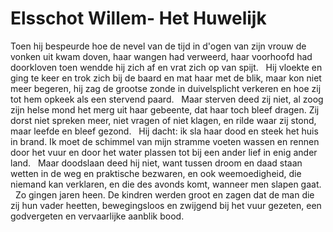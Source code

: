 # Elsschot Willem- Het Huwelijk
Toen hij bespeurde hoe de nevel van de tijd
in d'ogen van zijn vrouw de vonken uit kwam doven,
haar wangen had verweerd, haar voorhoofd had doorkloven
toen wendde hij zich af en vrat zich op van spijt.
   
Hij vloekte en ging te keer en trok zich bij de baard
en mat haar met de blik, maar kon niet meer begeren,
hij zag de grootse zonde in duivelsplicht verkeren
en hoe zij tot hem opkeek als een stervend paard.
   
Maar sterven deed zij niet, al zoog zijn helse mond
het merg uit haar gebeente, dat haar toch bleef dragen.
Zij dorst niet spreken meer, niet vragen of niet klagen,
en rilde waar zij stond, maar leefde en bleef gezond.
   
Hij dacht: ik sla haar dood en steek het huis in brand.
Ik moet de schimmel van mijn stramme voeten wassen
en rennen door het vuur en door het water plassen
tot bij een ander lief in enig ander land.
   
Maar doodslaan deed hij niet, want tussen droom en daad
staan wetten in de weg en praktische bezwaren,
en ook weemoedigheid, die niemand kan verklaren,
en die des avonds komt, wanneer men slapen gaat.
   
Zo gingen jaren heen. De kindren werden groot
en zagen dat de man die zij hun vader heetten,
bewegingsloos en zwijgend bij het vuur gezeten,
een godvergeten en vervaarlijke aanblik bood.